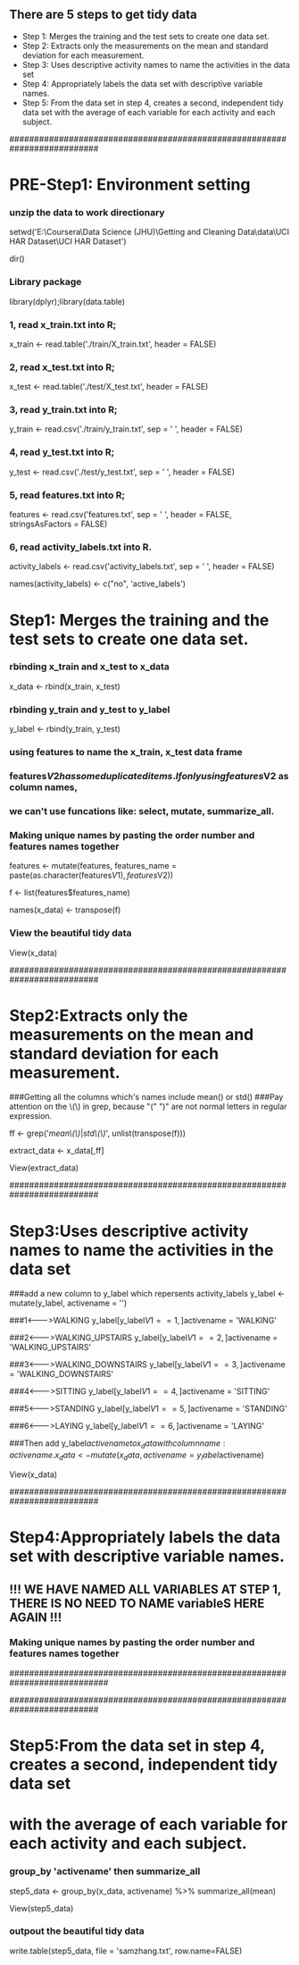 ## There are 5 steps to get tidy data
* Step 1: Merges the training and the test sets to create one data set.
* Step 2: Extracts only the measurements on the mean and standard deviation for each measurement.
* Step 3: Uses descriptive activity names to name the activities in the data set
* Step 4: Appropriately labels the data set with descriptive variable names.
* Step 5: From the data set in step 4, creates a second, independent tidy data set with the average of each variable for each activity and each subject.

##########################################################################
# PRE-Step1:  Environment setting
### unzip the data to work directionary
setwd('E:\\Coursera\\Data Science (JHU)\\Getting and Cleaning Data\\data\\UCI HAR Dataset\\UCI HAR Dataset')

dir()

### Library package
library(dplyr);library(data.table)

### 1, read x_train.txt into R;
x_train <- read.table('./train/X_train.txt', header = FALSE)

### 2, read x_test.txt into R;
x_test <- read.table('./test/X_test.txt', header = FALSE)

### 3, read y_train.txt into R;
y_train <- read.csv('./train/y_train.txt', sep = ' ', header = FALSE)

### 4, read y_test.txt into R;
y_test <- read.csv('./test/y_test.txt', sep = ' ', header = FALSE)

### 5, read features.txt into R;
features <- read.csv('features.txt', sep = ' ', header = FALSE, stringsAsFactors = FALSE)

### 6, read activity_labels.txt into R.
activity_labels <- read.csv('activity_labels.txt', sep = ' ', header = FALSE)

names(activity_labels) <- c("no", 'active_labels')

# Step1: Merges the training and the test sets to create one data set.
### rbinding x_train and x_test to x_data
x_data <- rbind(x_train, x_test)

### rbinding y_train and y_test to y_label
y_label <- rbind(y_train, y_test)

### using features to name the x_train, x_test data frame
### features$V2 has some duplicated items. If only using features$V2 as column names, 
### we can't use funcations like: select, mutate, summarize_all.
### Making unique names by pasting the order number and features names together
features <- mutate(features, features_name = paste(as.character(features$V1), features$V2))

f <- list(features$features_name)

names(x_data) <- transpose(f)

### View the beautiful tidy data
View(x_data)

##########################################################################
# Step2:Extracts only the measurements on the mean and standard deviation for each measurement.
###Getting all the columns which's names include mean() or std()
###Pay attention on the \\(\\) in grep, because "(" ")" are not normal letters in regular expression.

ff <- grep('*mean\\(\\)*|*std\\(\\)*', unlist(transpose(f)))

extract_data <- x_data[,ff]

View(extract_data)


##########################################################################
# Step3:Uses descriptive activity names to name the activities in the data set
###add a new column to y_label which repersents activity_labels
y_label <- mutate(y_label, activename = '')

###1<--->WALKING
y_label[y_label$V1 == 1,]$activename = 'WALKING'

###2<--->WALKING_UPSTAIRS
y_label[y_label$V1 == 2,]$activename = 'WALKING_UPSTAIRS'

###3<--->WALKING_DOWNSTAIRS
y_label[y_label$V1 == 3,]$activename = 'WALKING_DOWNSTAIRS'

###4<--->SITTING
y_label[y_label$V1 == 4,]$activename = 'SITTING'

###5<--->STANDING
y_label[y_label$V1 == 5,]$activename = 'STANDING'

###6<--->LAYING
y_label[y_label$V1 == 6,]$activename = 'LAYING'

###Then add y_label$activename to x_data with column name: activename.
x_data <- mutate(x_data, activename = y_label$activename)

View(x_data)

##########################################################################
# Step4:Appropriately labels the data set with descriptive variable names.
## !!! WE HAVE NAMED ALL VARIABLES AT STEP 1, THERE IS NO NEED TO NAME variableS HERE AGAIN !!!
### Making unique names by pasting the order number and features names together
############################################################################


##########################################################################
# Step5:From the data set in step 4, creates a second, independent tidy data set
#       with the average of each variable for each activity and each subject.

### group_by 'activename' then summarize_all
step5_data <- group_by(x_data, activename) %>% 
              summarize_all(mean)

View(step5_data)

### outpout the beautiful tidy data
write.table(step5_data, file = 'samzhang.txt', row.name=FALSE)



